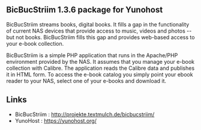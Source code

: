 BicBucStriim 1.3.6 package for Yunohost
-------------

BicBucStriim streams books, digital books. It fills a gap in the functionality of current NAS devices that provide access to music, videos and photos -- but not books. BicBucStriim fills this gap and provides web-based access to your e-book collection.

BicBucStriim is a simple PHP application that runs in the Apache/PHP environment provided by the NAS. It assumes that you manage your e-book collection with Calibre. The application reads the Calibre data and publishes it in HTML form. To access the e-book catalog you simply point your ebook reader to your NAS, select one of your e-books and download it.

Links
-------------
- BicBucStriim : http://projekte.textmulch.de/bicbucstriim/
- YunoHost : https://yunohost.org/
